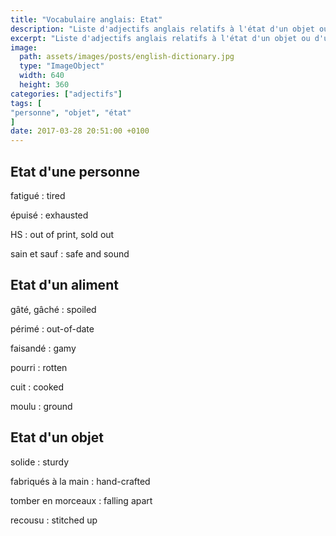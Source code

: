 ```yaml
---
title: "Vocabulaire anglais: Etat"
description: "Liste d'adjectifs anglais relatifs à l'état d'un objet ou d'une personne."
excerpt: "Liste d'adjectifs anglais relatifs à l'état d'un objet ou d'une personne."
image:
  path: assets/images/posts/english-dictionary.jpg
  type: "ImageObject"
  width: 640
  height: 360
categories: ["adjectifs"]
tags: [
"personne", "objet", "état"
]
date: 2017-03-28 20:51:00 +0100
---
```


## Etat d'une personne

fatigué
: tired

épuisé
: exhausted

HS
: out of print, sold out

sain et sauf
: safe and sound


## Etat d'un aliment

gâté, gâché
: spoiled

périmé
: out-of-date

faisandé
: gamy

pourri
: rotten

cuit
: cooked

moulu
: ground


## Etat d'un objet

solide
: sturdy

fabriqués à la main
: hand-crafted

tomber en morceaux
: falling apart

recousu
: stitched up
